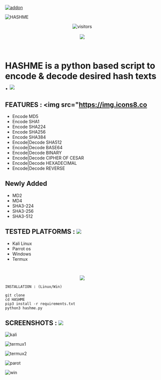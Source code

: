 <a href="https://github.com/isuruwa/HASHME"><img title="addon" src="https://img.shields.io/badge/isuruwa-HASHME-brightgreen?style=for-the-badge&logo=appveyor"></a>
<br>
<p align="center">
  
![HASHME](https://user-images.githubusercontent.com/72663288/131218981-874f70ea-f457-4f12-91e0-d41034218833.jpg)
  
 <p align="center">
<img align="center" alt="visitors" src="https://visitor-badge.glitch.me/badge?page_id=hashme" />
  <br>
  <br>
<a href="https://hits.seeyoufarm.com"><img src="https://hits.seeyoufarm.com/api/count/incr/badge.svg?url=https%3A%2F%2Fgithub.com%2Fisuruwa&count_bg=%2379C83D&title_bg=%23555555&icon=&icon_color=%23E7E7E7&title=hits&edge_flat=false"/></a>
</p>
<br>

# HASHME is a python based script to encode & decode desired  hash texts . <img src="https://img.icons8.com/fluencypng"/>

## FEATURES : <img src="https://img.icons8.co

* Encode MD5
* Encode SHA1
* Encode SHA224
* Encode SHA256
* Encode SHA384
* Encode|Decode SHA512
* Encode|Decode BASE64
* Encode|Decode BINARY
* Encode|Decode CIPHER OF CESAR
* Encode|Decode HEXADECIMAL
* Encode|Decode REVERSE

## Newly Added

* MD2
* MD4
* SHA3-224
* SHA3-256
* SHA3-512


## TESTED PLATFORMS : <img src="https://img.icons8.com/flu.png"/>

* Kali Linux
* Parrot os 
* Windows
* Termux

<br>
<p align="center">
<img src="https.icons8.com/emoji/200/000er-sign-emoji.png"/>
  
```
INSTALLATION : (Linux/Win)

git clone 
cd HASHME
pip3 install -r requirements.txt
python3 hashme.py

```

## SCREENSHOTS : <img src="https://img.icons8.com/fluency/48/000000/hashtag.png"/>

![kali](https:/ubusercontent.com/72663288/131219673-1a6c5db4-ba17-41af-9cf5-7a5e2a670360.PNG)

![termux1](httpsithubusercontent.com3-c03d-49e2-a9dc-4cbd771338ad.jpg)

![termux2](https:.githubusercontent.com/72d0-4fd7-8a50-36414aed10b3.jpg)

![parot](https://user-images.githubus56ba38d48b9.PNG)

![win](https://user-images.githubf-0a4f-4b7e976ae357c.PNG)


